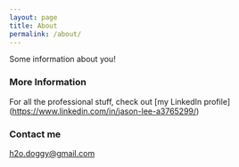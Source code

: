 ```yaml
---
layout: page
title: About
permalink: /about/
---
```


Some information about you!

### More Information

For all the professional stuff, check out [my LinkedIn profile]
(https://www.linkedin.com/in/jason-lee-a3765299/)

### Contact me

[h2o.doggy@gmail.com](mailto:h2o.doggy@gmail.com)
